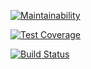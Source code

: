 [![Maintainability](https://api.codeclimate.com/v1/badges/4bd1b151243a351f6355/maintainability)](https://codeclimate.com/github/neolite/project-lvl1-s208/maintainability)

[![Test Coverage](https://api.codeclimate.com/v1/badges/4bd1b151243a351f6355/test_coverage)](https://codeclimate.com/github/neolite/project-lvl1-s208/test_coverage)

[![Build Status](https://travis-ci.org/neolite/project-lvl1-s208.svg?branch=master)](https://travis-ci.org/neolite/project-lvl1-s208)